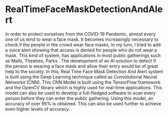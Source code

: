# RealTimeFaceMaskDetectionAndAlert
In order to protect ourselves from the COVID-19 Pandemic, almost every one of us tend to wear a face mask. It becomes increasingly necessary to check if the people in the crowd wear face masks, In my turn, I tried to add a voice alert showing that access is denied for people who do not wear a mask. This kind of system, has applications in most public gatherings such as Malls, Theatres, Parks . The development of an AI solution to detect if the person is wearing a face mask and allow their entry would be of great help to the society. In this,  Real Time Face Mask Detection And Alert system is built using the Deep Learning technique called as Convolutional Neural Networks (CNN). This CNN Model is built using the TensorFlow framework and the OpenCV library which is highly used for real-time applications. This model can also be used to develop a full-fledged software to scan every person before they can enter the public gathering. Using this model, an accuracy of over 95% is obtained. This can also be used further to achieve even higher levels of accuracy.
